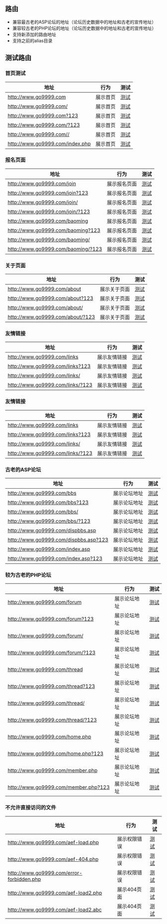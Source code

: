 ## 路由

- 兼容最古老的ASP论坛的地址（论坛历史数据中的地址和古老的宣传地址）
- 兼容较古老的PHP论坛的地址（论坛历史数据中的地址和古老的宣传地址）
- 支持新添加的路由地址
- 支持之前的alias目录


## 测试路由

### 首页测试

|地址|行为|测试|
|----|----|----|
|http://www.go9999.com|展示首页|[测试](http://www.go9999.com)|
|http://www.go9999.com/|展示首页|[测试](http://www.go9999.com/)|
|http://www.go9999.com?123|展示首页|[测试](http://www.go9999.com?123)|
|http://www.go9999.com/?123|展示首页|[测试](http://www.go9999.com/?123)|
|http://www.go9999.com//|展示首页|[测试](http://www.go9999.com//)|
|http://www.go9999.com/index.php|展示首页|[测试](http://www.go9999.com/index.php)|

### 报名页面

|地址|行为|测试|
|----|----|----|
|http://www.go9999.com/join|展示报名页面|[测试](http://www.go9999.com/join)|
|http://www.go9999.com/join?123|展示报名页面|[测试](http://www.go9999.com/join?123)|
|http://www.go9999.com/join/|展示报名页面|[测试](http://www.go9999.com/join/)|
|http://www.go9999.com/join/?123|展示报名页面|[测试](http://www.go9999.com/join/?123)|
|http://www.go9999.com/baoming|展示报名页面|[测试](http://www.go9999.com/baoming)|
|http://www.go9999.com/baoming?123|展示报名页面|[测试](http://www.go9999.com/baoming?123)|
|http://www.go9999.com/baoming/|展示报名页面|[测试](http://www.go9999.com/baoming/)|
|http://www.go9999.com/baoming/?123|展示报名页面|[测试](http://www.go9999.com/baoming/?123)|

### 关于页面

|地址|行为|测试|
|----|----|----|
|http://www.go9999.com/about|展示关于页面|[测试](http://www.go9999.com/about)|
|http://www.go9999.com/about?123|展示关于页面|[测试](http://www.go9999.com/about?123)|
|http://www.go9999.com/about/|展示关于页面|[测试](http://www.go9999.com/about/)|
|http://www.go9999.com/about/?123|展示关于页面|[测试](http://www.go9999.com/about/?123)|

### 友情链接

|地址|行为|测试|
|----|----|----|
|http://www.go9999.com/links|展示友情链接|[测试](http://www.go9999.com/links)|
|http://www.go9999.com/links?123|展示友情链接|[测试](http://www.go9999.com/links?123)|
|http://www.go9999.com/links/|展示友情链接|[测试](http://www.go9999.com/links/)|
|http://www.go9999.com/links/?123|展示友情链接|[测试](http://www.go9999.com/links/?123)|

### 友情链接

|地址|行为|测试|
|----|----|----|
|http://www.go9999.com/links|展示友情链接|[测试](http://www.go9999.com/links)|
|http://www.go9999.com/links?123|展示友情链接|[测试](http://www.go9999.com/links?123)|
|http://www.go9999.com/links/|展示友情链接|[测试](http://www.go9999.com/links/)|
|http://www.go9999.com/links/?123|展示友情链接|[测试](http://www.go9999.com/links/?123)|

### 古老的ASP论坛

|地址|行为|测试|
|----|----|----|
|http://www.go9999.com/bbs|展示论坛地址|[测试](http://www.go9999.com/bbs)|
|http://www.go9999.com/bbs?123|展示论坛地址|[测试](http://www.go9999.com/bbs?123)|
|http://www.go9999.com/bbs/|展示论坛地址|[测试](http://www.go9999.com/bbs/)|
|http://www.go9999.com/bbs/?123|展示论坛地址|[测试](http://www.go9999.com/bbs/?123)|
|http://www.go9999.com/dispbbs.asp|展示论坛地址|[测试](http://www.go9999.com/dispbbs.asp)|
|http://www.go9999.com/dispbbs.asp?123|展示论坛地址|[测试](http://www.go9999.com/dispbbs.asp?123)|
|http://www.go9999.com/index.asp|展示论坛地址|[测试](http://www.go9999.com/index.asp)|
|http://www.go9999.com/index.asp?123|展示论坛地址|[测试](http://www.go9999.com/index.asp?123)|

### 较为古老的PHP论坛

|地址|行为|测试|
|----|----|----|
|http://www.go9999.com/forum|展示论坛地址|[测试](http://www.go9999.com/forum)|
|http://www.go9999.com/forum?123|展示论坛地址|[测试](http://www.go9999.com/forum?123)|
|http://www.go9999.com/forum/|展示论坛地址|[测试](http://www.go9999.com/forum/)|
|http://www.go9999.com/forum/?123|展示论坛地址|[测试](http://www.go9999.com/forum/?123)|
|http://www.go9999.com/thread|展示论坛地址|[测试](http://www.go9999.com/thread)|
|http://www.go9999.com/thread?123|展示论坛地址|[测试](http://www.go9999.com/thread?123)|
|http://www.go9999.com/thread/|展示论坛地址|[测试](http://www.go9999.com/thread/)|
|http://www.go9999.com/thread/?123|展示论坛地址|[测试](http://www.go9999.com/thread/?123)|
|http://www.go9999.com/home.php|展示论坛地址|[测试](http://www.go9999.com/home.php)|
|http://www.go9999.com/home.php?123|展示论坛地址|[测试](http://www.go9999.com/home.php?123)|
|http://www.go9999.com/member.php|展示论坛地址|[测试](http://www.go9999.com/member.php)|
|http://www.go9999.com/member.php?123|展示论坛地址|[测试](http://www.go9999.com/member.php?123)|

### 不允许直接访问的文件

|地址|行为|测试|
|----|----|----|
|http://www.go9999.com/aef-load.php|展示权限错误|[测试](http://www.go9999.com/aef-load.php)|
|http://www.go9999.com/aef-404.php|展示权限错误|[测试](http://www.go9999.com/aef-404.php)|
|http://www.go9999.com/error-forbidden.php|展示权限错误|[测试](http://www.go9999.com/error-forbidden.php)|
|http://www.go9999.com/aef-load2.php|展示404页面|[测试](http://www.go9999.com/aef-load2.php)|
|http://www.go9999.com/aef-load2.abc|展示404页面|[测试](http://www.go9999.com/aef-load2.abc)|



